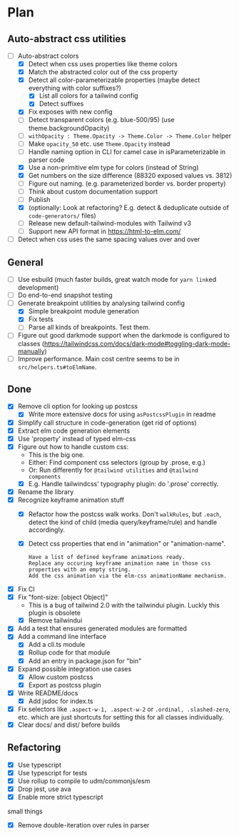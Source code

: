 # Plan

## Auto-abstract css utilities

* [ ] Auto-abstract colors
  * [X] Detect when css uses properties like theme colors
  * [X] Match the abstracted color out of the css property
  * [X] Detect all color-parameterizable properties (maybe detect everything with color suffixes?)
    * [X] List all colors for a tailwind config
    * [X] Detect suffixes
  * [X] Fix exposes with new config
  * [ ] Detect transparent colors (e.g. blue-500/95) (use theme.backgroundOpacity)
  * [ ] `withOpacity : Theme.Opacity -> Theme.Color -> Theme.Color` helper
  * [ ] Make `opacity_50` etc. use `Theme.Opacity` instead
  * [ ] Handle naming option in CLI for camel case in isParameterizable in parser code
  * [X] Use a non-primitive elm type for colors (instead of String)
  * [X] Get numbers on the size difference (88320 exposed values vs. 3812)
  * [ ] Figure out naming. (e.g. parameterized border vs. border property)
  * [ ] Think about custom documentation support
  * [ ] Publish
  * [X] (optionally: Look at refactoring? E.g. detect & deduplicate outside of `code-generators/` files)
  * [ ] Release new default-tailwind-modules with Tailwind v3
  * [ ] Support new API format in https://html-to-elm.com/
* [ ] Detect when css uses the same spacing values over and over

## General

* [ ] Use esbuild (much faster builds, great watch mode for `yarn link`ed development)
* [ ] Do end-to-end snapshot testing
* [ ] Generate breakpoint utilities by analysing tailwind config
  + [X] Simple breakpoint module generation
  + [X] Fix tests
  + [ ] Parse all kinds of breakpoints. Test them.
* [ ] Figure out good darkmode support when the darkmode is configured to classes (https://tailwindcss.com/docs/dark-mode#toggling-dark-mode-manually)
* [ ] Improve performance. Main cost centre seems to be in `src/helpers.ts#toElmName`.

## Done

* [X] Remove cli option for looking up postcss
  + [X] Write more extensive docs for using `asPostcssPlugin` in readme
* [X] Simplify call structure in code-generation (get rid of options)
* [X] Extract elm code generation elements
* [X] Use 'property' instead of typed elm-css
* [X] Figure out how to handle custom css:
  + This is the big one.
  + Either: Find component css selectors (group by .prose, e.g.)
  + Or: Run differently for `@tailwind utilities` and `@tailwind components`
  + [X] E.g. Handle tailwindcss' typography plugin: do '.prose' correctly.
* [X] Rename the library
* [X] Recognize keyframe animation stuff
  + [X] Refactor how the postcss walk works. Don't `walkRules`, but `.each`, detect the kind of child (media query/keyframe/rule) and handle accordingly.
  + [X] Detect css properties that end in "animation" or "animation-name".

        Have a list of defined keyframe animations ready.
        Replace any occuring keyframe animation name in those css properties with an empty string.
        Add the css animation via the elm-css animationName mechanism.

* [X] Fix CI
* [X] Fix "font-size: [object Object]"
  + This is a bug of tailwind 2.0 with the tailwindui plugin. Luckly this plugin is obsolete
  + [X] Remove tailwindui
* [X] Add a test that ensures generated modules are formatted
* [X] Add a command line interface
  + [X] Add a cli.ts module
  + [X] Rollup code for that module
  + [X] Add an entry in package.json for "bin"
* [X] Expand possible integration use cases
  + [X] Allow custom postcss
  + [X] Export as postcss plugin
* [X] Write README/docs
  + [X] Add jsdoc for index.ts
* [X] Fix selectors like `.aspect-w-1, .aspect-w-2` or `.ordinal, .slashed-zero`, etc. which are just shortcuts for setting this for all classes individually.
* [X] Clear docs/ and dist/ before builds

## Refactoring

* [X] Use typescript
* [X] Use typescript for tests
* [X] Use rollup to compile to udm/commonjs/esm
* [X] Drop jest, use ava
* [X] Enable more strict typescript

small things

* [X] Remove double-iteration over rules in parser
